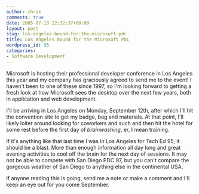 ```yaml
---
author: chris
comments: true
date: 2005-07-13 22:32:37+00:00
layout: post
slug: los-angeles-bound-for-the-microsoft-pdc
title: Los Angeles Bound for the Microsoft PDC
wordpress_id: 95
categories:
- Software Development
---
```


Microsoft is hosting their professional developer conference in Los Angeles this year and my company has graciously agreed to send me to the event! I haven't been to one of these since 1997, so I'm looking forward to getting a fresh look at how Microsoft sees the desktop over the next few years, both in application and web development.

I'll be arriving in Los Angeles on Monday, September 12th, after which I'll hit the convention site to get my badge, bag and materials. At that point, I'll likely loiter around looking for coworkers and such and then hit the hotel for some rest before the first day of _brainwashing_, er, I mean training.

If it's anything like that last time I was in Los Angeles for Tech Ed 95, it should be a blast. More than enough information all day long and great evening activities to cool off the brain for the next day of sessions. It may not be able to compete with San Diego PDC 97, but you can't compare the gorgeous weather of San Diego to anything else in the continental USA.

If anyone reading this is going, send me a note or make a comment and I'll keep an eye out for you come September.


